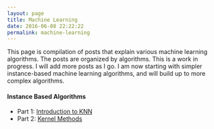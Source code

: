 ```yaml
---
layout: page
title: Machine Learning
date: 2016-06-08 22:22:22
permalink: machine-learning
---
```


This page is compilation of posts that explain various machine learning algorithms. The posts are organized by algorithms. This is a work in progress. I will add more posts as I go. I am now starting with simpler instance-based machine learning algorithms, and will build up to more complex algorithms.

#### Instance Based Algorithms
- Part 1: [Introduction to KNN](http://vxy10.github.io/2016/06/08/knn-post/)
- Part 2: [Kernel Methods](http://vxy10.github.io/2016/06/23/kernel-post/)

